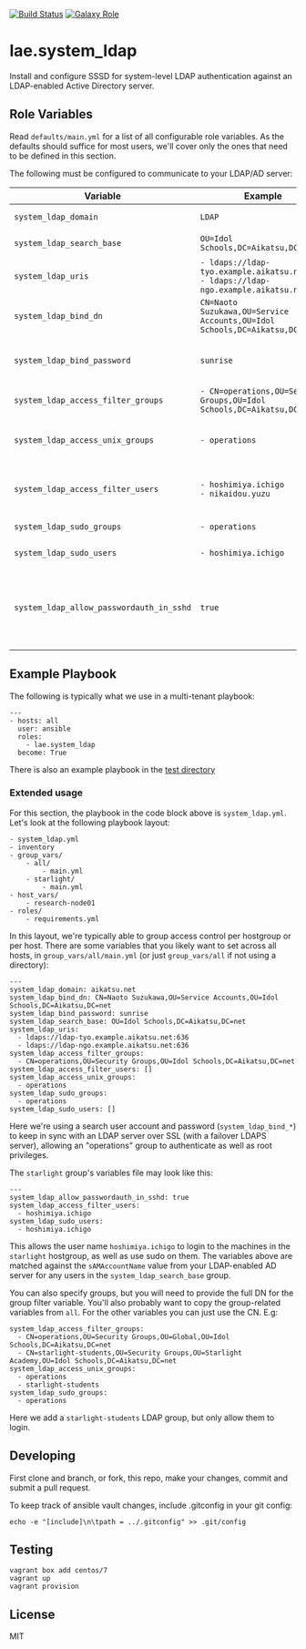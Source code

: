 [![Build Status](https://travis-ci.org/lae/ansible-role-system_ldap.svg?branch=master)](https://travis-ci.org/lae/ansible-role-system_ldap)
[![Galaxy Role](https://img.shields.io/badge/ansible--galaxy-system_ldap-blue.svg)](https://galaxy.ansible.com/lae/system_ldap/)

lae.system_ldap
=========

Install and configure SSSD for system-level LDAP authentication against an 
LDAP-enabled Active Directory server.

## Role Variables

Read `defaults/main.yml` for a list of all configurable role variables. As the
defaults should suffice for most users, we'll cover only the ones that need to
be defined in this section.

The following must be configured to communicate to your LDAP/AD server:

|Variable|Example|Description|
|--------|-------|-----------|
|`system_ldap_domain`|`LDAP`|A label for sssd to use to identify this configuration/domain.
|`system_ldap_search_base`|`OU=Idol Schools,DC=Aikatsu,DC=net`|The default base DN to use for performing LDAP user operations.|
|`system_ldap_uris`|`- ldaps://ldap-tyo.example.aikatsu.net:636`<br />`- ldaps://ldap-ngo.example.aikatsu.net:636`|A list of URIs of the LDAP servers to which sssd should connect.|
|`system_ldap_bind_dn`|`CN=Naoto Suzukawa,OU=Service Accounts,OU=Idol Schools,DC=Aikatsu,DC=net`|The default bind DN to use for performing LDAP operations.|
|`system_ldap_bind_password`|`sunrise`|The authentication token of the default bind DN. Only clear text passwords are currently supported.|
|`system_ldap_access_filter_groups`|`- CN=operations,OU=Security Groups,OU=Idol Schools,DC=Aikatsu,DC=net`|List of group DNs authorized to access the current host.|
|`system_ldap_access_unix_groups`|`- operations`|Should effectively be the same as `system_ldap_access_filter_groups`, but using their UNIX group names (usually CN).|
|`system_ldap_access_filter_users`|`- hoshimiya.ichigo`<br />`- nikaidou.yuzu`|List of usernames (passed to the filter `(sAMAccountName=%s)` by default) authorized to access the current host.|
|`system_ldap_sudo_groups`|`- operations`|List of groups to configure to allow sudo usage on the current host.|
|`system_ldap_sudo_users`|`- hoshimiya.ichigo`|List of users to configure to allow sudo usage on the current host.|
|`system_ldap_allow_passwordauth_in_sshd`|`true`|Specifies whether to configure `sshd_config` to allow password authentication for authorized users. This is needed if your SSHD is configured to not allow password authentication by default. Defaults to `false`.|

## Example Playbook

The following is typically what we use in a multi-tenant playbook:

```
---
- hosts: all
  user: ansible
  roles:
    - lae.system_ldap
  become: True
```

There is also an example playbook in the [test directory](tests/)

### Extended usage

For this section, the playbook in the code block above is `system_ldap.yml`. 
Let's look at the following playbook layout:

    - system_ldap.yml
    - inventory
    - group_vars/
        - all/
            - main.yml
        - starlight/
            - main.yml
    - host_vars/
        - research-node01
    - roles/
        - requirements.yml

In this layout, we're typically able to group access control per hostgroup or 
per host. There are some variables that you likely want to set across all hosts, 
in `group_vars/all/main.yml` (or just `group_vars/all` if not using a directory):

    ---
    system_ldap_domain: aikatsu.net
    system_ldap_bind_dn: CN=Naoto Suzukawa,OU=Service Accounts,OU=Idol Schools,DC=Aikatsu,DC=net
    system_ldap_bind_password: sunrise
    system_ldap_search_base: OU=Idol Schools,DC=Aikatsu,DC=net
    system_ldap_uris:
      - ldaps://ldap-tyo.example.aikatsu.net:636
      - ldaps://ldap-ngo.example.aikatsu.net:636
    system_ldap_access_filter_groups:
      - CN=operations,OU=Security Groups,OU=Idol Schools,DC=Aikatsu,DC=net
    system_ldap_access_filter_users: []
    system_ldap_access_unix_groups:
      - operations
    system_ldap_sudo_groups:
      - operations
    system_ldap_sudo_users: []

Here we're using a search user account and password (`system_ldap_bind_*`) to 
keep in sync with an LDAP server over SSL (with a failover LDAPS server), 
allowing an "operations" group to authenticate as well as root privileges.

The `starlight` group's variables file may look like this:

    ---
    system_ldap_allow_passwordauth_in_sshd: true
    system_ldap_access_filter_users:
      - hoshimiya.ichigo
    system_ldap_sudo_users:
      - hoshimiya.ichigo

This allows the user name `hoshimiya.ichigo` to login to the machines in the 
`starlight` hostgroup, as well as use sudo on them. The variables above are 
matched against the `sAMAccountName` value from your LDAP-enabled AD server for 
any users in the `system_ldap_search_base` group.

You can also specify groups, but you will need to provide the full DN for the 
group filter variable. You'll also probably want to copy the group-related 
variables from `all`. For the other variables you can just use the CN. E.g:

    system_ldap_access_filter_groups:
      - CN=operations,OU=Security Groups,OU=Global,OU=Idol Schools,DC=Aikatsu,DC=net
      - CN=starlight-students,OU=Security Groups,OU=Starlight Academy,OU=Idol Schools,DC=Aikatsu,DC=net
    system_ldap_access_unix_groups:
      - operations
      - starlight-students
    system_ldap_sudo_groups:
      - operations

Here we add a `starlight-students` LDAP group, but only allow them to login.

Developing
----------

First clone and branch, or fork, this repo, make your changes, commit and submit
a pull request.

To keep track of ansible vault changes, include .gitconfig in your git config:

    echo -e "[include]\n\tpath = ../.gitconfig" >> .git/config

Testing
-------

    vagrant box add centos/7
    vagrant up
    vagrant provision

License
-------

MIT
